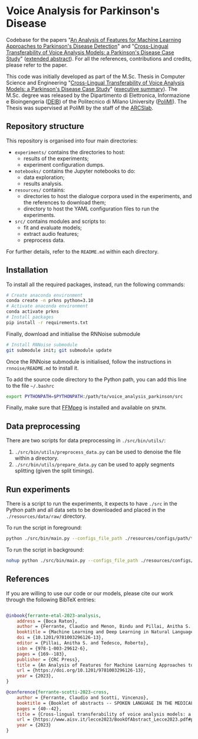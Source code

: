 # Voice Analysis for Parkinson's Disease

Codebase for the papers "[An Analysis of Features for Machine Learning Approaches to Parkinson's Disease Detection](https://www.overleaf.com/read/dfzwqkspnxxp)" and "[Cross-Lingual Transferability of Voice Analysis Models: a Parkinson's Disease Case Study](https://www.overleaf.com/read/yryxdcgzgprv)" ([extended abstract](https://www.overleaf.com/read/wtjyqvpnngwg)). 
For all the references, contributions and credits, please refer to the paper.

This code was initially developed as part of the M.Sc. Thesis in Computer Science and Engineering "[Cross-Lingual Transferability of Voice Analysis Models: a Parkinson's Disease Case Study](https://www.overleaf.com/read/tkbjcxxjrzjb)" ([executive summary](https://www.overleaf.com/read/qdszgphmhcsd)).
The M.Sc. degree was released by the Dipartimento di Elettronica, Informazione e Bioingengeria  ([DEIB](https://www.deib.polimi.it/eng/home-page)) of the Politecnico di Milano University ([PoliMI](https://www.unitn.it)).
The Thesis was supervised at PoliMI by the staff of the [ARCSlab](https://arcslab.dei.polimi.it).

## Repository structure

This repository is organised into four main directories:

- `experiments/` contains the directories to host:  
    - results of the experiments;
    - experiment configuration dumps.
- `notebooks/` contains the Jupyter notebooks to do:  
    - data exploration;
    - results analysis.
- `resources/` contains:
    - directories to host the dialogue corpora used in the experiments, and the references to download them;
    - directory to host the YAML configuration files to run the experiments.
- `src/` contains modules and scripts to: 
    - fit and evaluate models;
    - extract audio features;
    - preprocess data.

For further details, refer to the `README.md` within each directory.

## Installation

To install all the required packages, instead, run the following commands:

```bash
# Create anaconda environment
conda create -n prkns python=3.10
# Activate anaconda environment
conda activate prkns
# Install packages
pip install -r requirements.txt
```

Finally, download and initialise the RNNoise submodule

```bash
# Install RNNoise submodule 
git submodule init; git submodule update
```

Once the RNNoise submodule is initialised, follow the instructions in `rnnoise/README.md` to install it.

To add the source code directory to the Python path, you can add this line to the file `~/.bashrc`

```bash
export PYTHONPATH=$PYTHONPATH:/path/to/voice_analysis_parkinson/src
```

Finally, make sure that [FFMpeg](https://ffmpeg.org) is installed and available on `$PATH`.

## Data preprocessing

There are two scripts for data preprocessing in `./src/bin/utils/`:
1) `./src/bin/utils/preprocess_data.py` can be used to denoise the file within a directory.
2) `./src/bin/utils/prepare_data.py` can be used to apply segments splitting (given the split timings).

## Run experiments

There is a script to run the experiments, it expects to have `./src` in the Python path and all data sets to be downloaded and placed in the `./resources/data/raw/` directory.

To run the script in foreground:
```bash
python ./src/bin/main.py --configs_file_path ./resources/configs/path/to/config.yaml
```

To run the script in background:

```bash
nohup python ./src/bin/main.py --configs_file_path ./resources/configs/path/to/config.yaml > experiment_"$(date '+%Y_%m_%d_%H_%M_%S')".out &
``` 

## References

If you are willing to use our code or our models, please cite our work through the following BibTeX entries:

```bibtex

```
```bibtex
@inbook{ferrante-etal-2023-analysis,
	address = {Boca Raton},
	author = {Ferrante, Claudio and Menon, Bindu and Pillai, Anitha S. and Sbattella, Licia and Scotti, Vincenzo},
	booktitle = {Machine Learning and Deep Learning in Natural Language Processing},
	doi = {10.1201/9781003296126-13},
	editor = {Pillai, Anitha S. and Tedesco, Roberto},
	isbn = {978-1-003-29612-6},
	pages = {169--183},
	publisher = {CRC Press},
	title = {An Analysis of Features for Machine Learning Approaches to Parkinson's Disease Detection},
	url = {https://doi.org/10.1201/9781003296126-13},
	year = {2023},
}
```
```bibtex
@conference{ferrante-scotti-2023-cross,
	author = {Ferrante, Claudio and Scotti, Vincenzo},
	booktitle = {Booklet of abstracts -- SPOKEN LANGUAGE IN THE MEDICAL FIELD: Linguistic analysis, technological applications and clinical tools},
	pages = {40--42},
	title = {Cross-lingual transferability of voice analysis models: a Parkinson's Disease case study},
	url = {https://www.aisv.it/lecce2023/BookOfAbstract_Lecce2023.pdf#page=40},
	year = {2023}
}
```
